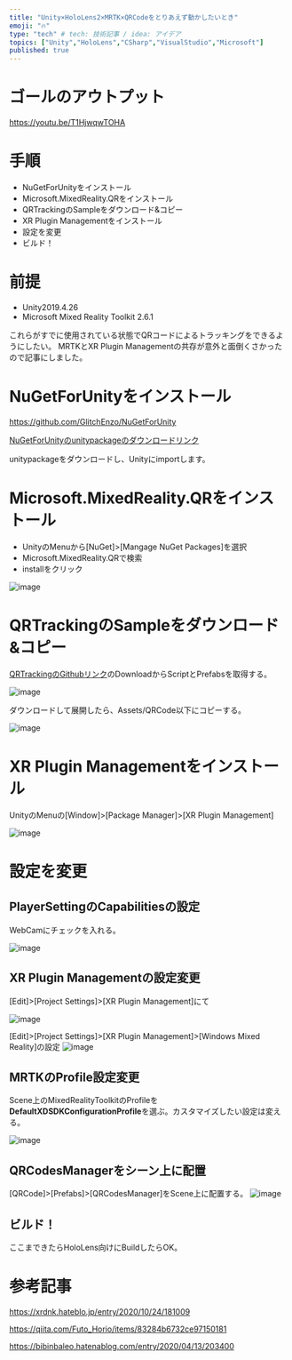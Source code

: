 ```yaml
---
title: "Unity×HoloLens2×MRTK×QRCodeをとりあえず動かしたいとき"
emoji: "🔥"
type: "tech" # tech: 技術記事 / idea: アイデア
topics: ["Unity","HoloLens","CSharp","VisualStudio","Microsoft"]
published: true
---
```


# ゴールのアウトプット

https://youtu.be/T1HjwqwTOHA


# 手順

- NuGetForUnityをインストール
- Microsoft.MixedReality.QRをインストール
- QRTrackingのSampleをダウンロード&コピー
- XR Plugin Managementをインストール
- 設定を変更
- ビルド！

# 前提

- Unity2019.4.26
- Microsoft Mixed Reality Toolkit 2.6.1

これらがすでに使用されている状態でQRコードによるトラッキングをできるようにしたい。
MRTKとXR Plugin Managementの共存が意外と面倒くさかったので記事にしました。

# NuGetForUnityをインストール

https://github.com/GlitchEnzo/NuGetForUnity

[NuGetForUnityのunitypackageのダウンロードリンク](https://github.com/GlitchEnzo/NuGetForUnity/releases/download/v3.0.2/NuGetForUnity.3.0.2.unitypackage)

unitypackageをダウンロードし、Unityにimportします。

# Microsoft.MixedReality.QRをインストール

- UnityのMenuから[NuGet]>[Mangage NuGet Packages]を選択
- Microsoft.MixedReality.QRで検索
- installをクリック

![image](https://user-images.githubusercontent.com/10010842/121031728-953a5b80-c7e5-11eb-8fce-1ec94e1e725b.png)

# QRTrackingのSampleをダウンロード&コピー

[QRTrackingのGithubリンク](https://github.com/chgatla-microsoft/QRTracking/tree/unity2019)のDownloadからScriptとPrefabsを取得する。

![image](https://user-images.githubusercontent.com/10010842/121042317-84421800-c7ee-11eb-841c-079db793dac3.png)

ダウンロードして展開したら、Assets/QRCode以下にコピーする。

![image](https://user-images.githubusercontent.com/10010842/121043089-485b8280-c7ef-11eb-9adf-35f4b17b418c.png)


# XR Plugin Managementをインストール

UnityのMenuの[Window]>[Package Manager]>[XR Plugin Management]

![image](https://user-images.githubusercontent.com/10010842/121048512-d6d10380-c7f1-11eb-9396-04617908de82.png)

# 設定を変更

## PlayerSettingのCapabilitiesの設定

WebCamにチェックを入れる。

![image](https://user-images.githubusercontent.com/10010842/121059948-ffaac600-c7fc-11eb-82cc-510af3ac74da.png)

## XR Plugin Managementの設定変更

[Edit]>[Project Settings]>[XR Plugin Management]にて

![image](https://user-images.githubusercontent.com/10010842/121054881-bdcb5100-c7f7-11eb-9f65-45ba02b3f4a8.png)

[Edit]>[Project Settings]>[XR Plugin Management]>[Windows Mixed Reality]の設定
![image](https://user-images.githubusercontent.com/10010842/121055547-51048680-c7f8-11eb-8d50-2ea2af5c4c96.png)

## MRTKのProfile設定変更

Scene上のMixedRealityToolkitのProfileを
**DefaultXDSDKConfigurationProfile**を選ぶ。カスタマイズしたい設定は変える。

![image](https://user-images.githubusercontent.com/10010842/121056173-e869d980-c7f8-11eb-8c4a-368b639e0bd8.png)

## QRCodesManagerをシーン上に配置

[QRCode]>[Prefabs]>[QRCodesManager]をScene上に配置する。
![image](https://user-images.githubusercontent.com/10010842/121056655-60380400-c7f9-11eb-8b54-6554d99b3dc3.png)

## ビルド！
ここまできたらHoloLens向けにBuildしたらOK。

# 参考記事

https://xrdnk.hateblo.jp/entry/2020/10/24/181009

https://qiita.com/Futo_Horio/items/83284b6732ce97150181

https://bibinbaleo.hatenablog.com/entry/2020/04/13/203400